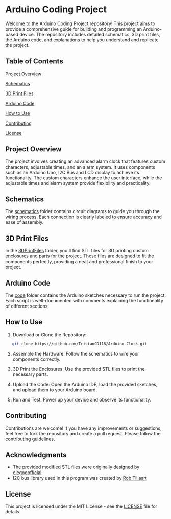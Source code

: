 # Arduino Coding Project

Welcome to the Arduino Coding Project repository! This project aims to provide a comprehensive guide for building and programming an Arduino-based device. The repository includes detailed schematics, 3D print files, the Arduino code, and explanations to help you understand and replicate the project.

## Table of Contents 
[Project Overview](#project-overview)

[Schematics](#schematics)

[3D Print Files](#3d-print-files)

[Arduino Code](#arduino-code)

[How to Use](#how-to-use)

[Contributing](#contributing)

[License](#license)

## Project Overview
The project involves creating an advanced alarm clock that features custom characters, adjustable times, and an alarm system. It uses components such as an Arduino Uno, I2C Bus and LCD display to achieve its functionality. The custom characters enhance the user interface, while the adjustable times and alarm system provide flexibility and practicality.

## Schematics
The [schematics](schematics) folder contains circuit diagrams to guide you through the wiring process. Each connection is clearly labeled to ensure accuracy and ease of assembly.


## 3D Print Files
In the [3DPrintFiles](3DPrintFiles) folder, you'll find STL files for 3D printing custom enclosures and parts for the project. These files are designed to fit the components perfectly, providing a neat and professional finish to your project.

## Arduino Code
The [code](Code) folder contains the Arduino sketches necessary to run the project. Each script is well-documented with comments explaining the functionality of different sections.

## How to Use
1. Download or Clone the Repository:

```bash
   git clone https://github.com/TristanCD116/Arduino-Clock.git
```

2. Assemble the Hardware: Follow the schematics to wire your components correctly.

3. 3D Print the Enclosures: Use the provided STL files to print the necessary parts.

4. Upload the Code: Open the Arduino IDE, load the provided sketches, and upload them to your Arduino board.

5. Run and Test: Power up your device and observe its functionality.

## Contributing
Contributions are welcome! If you have any improvements or suggestions, feel free to fork the repository and create a pull request. Please follow the contributing guidelines.

## Acknowledgments
- The provided modified STL files were originally designed by [elegooofficial](https://github.com/elegooofficial).
- I2C bus library used in this program was created by [Rob Tillaart](https://github.com/RobTillaart)


## License
This project is licensed under the MIT License - see the [LICENSE](LICENSE) file for details.


